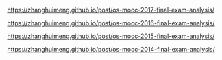 https://zhanghuimeng.github.io/post/os-mooc-2017-final-exam-analysis/

https://zhanghuimeng.github.io/post/os-mooc-2016-final-exam-analysis/

https://zhanghuimeng.github.io/post/os-mooc-2015-final-exam-analysis/

https://zhanghuimeng.github.io/post/os-mooc-2014-final-exam-analysis/
